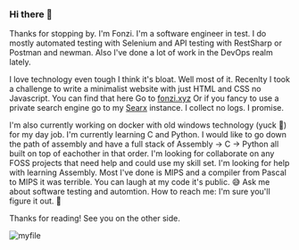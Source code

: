### Hi there 👋

Thanks for stopping by. I'm Fonzi. I'm a software engineer in test. I do mostly automated testing with Selenium and API testing with RestSharp or Postman and newman. 
Also I've done a lot of work in the DevOps realm lately. 

I love technology even tough I think it's bloat. Well most of it. 
Recenlty I took a challenge to write a minimalist website with just HTML and CSS no Javascript. 
You can find that here Go to [fonzi.xyz](https://fonzi.xyz)
Or if you fancy to use a private search engine go to my [Searx](https://searx.fonzi.xyz) instance. I collect no logs. I promise. 

I'm also currently working on docker with old windows technology (yuck 🤢) for my day job. 
I'm currently learning C and Python. I would like to go down the path of assembly and have a full stack of Assembly -> C -> Python all built on top of eachother in that order. 
I'm looking for collaborate on any FOSS projects that need help and could use my skill set. 
I'm looking for help with learning Assembly. Most I've done is MIPS and a compiler from Pascal to MIPS it was terrible. You can laugh at my code it's public. 😅
Ask me about software testing and automtion. 
How to reach me: I'm sure you'll figure it out. 🔎

Thanks for reading! 
See you on the other side.

![myfile](https://i.gifer.com/S7hN.gif)


<!--
**fonzi/fonzi** is a ✨ _special_ ✨ repository because its `README.md` (this file) appears on your GitHub profile.

Here are some ideas to get you started:

- 🔭 I’m currently working on ...
- 🌱 I’m currently learning ...
- 👯 I’m looking to collaborate on ...
- 🤔 I’m looking for help with ...
- 💬 Ask me about ...
- 📫 How to reach me: ...
- 😄 Pronouns: ...
- ⚡ Fun fact: ...
-->
